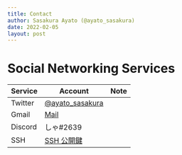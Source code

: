 ```yaml
---
title: Contact
author: Sasakura Ayato (@ayato_sasakura)
date: 2022-02-05
layout: post
---
```


# Social Networking Services

|  Service  |  Account  |  Note  |
| --- | --- | --- |
|  Twitter  |  [@ayato_sasakura][twitter]  |    |
|  Gmail  |  [Mail](mailto:sasakura.ayato.syosetu@gmail.com) |    |
|  Discord  |  しゃ#2639  |    |
|  SSH  |  [SSH 公開鍵](/pages/ssh/)  |    |


[twitter]: https://twitter.com/ayato_sasakura
[mail]: (mailto:sasakura.ayato.syosetu@gmail.com)
